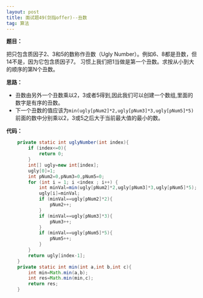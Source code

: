 ```yaml
---
layout: post
title: 面试题49(剑指offer)--丑数
tag: 算法
---
```


**题目：**

把只包含质因子2、3和5的数称作丑数（Ugly Number）。例如6、8都是丑数，但14不是，因为它包含质因子7。 习惯上我们把1当做是第一个丑数。求按从小到大的顺序的第N个丑数。

**思路：**

- 丑数由另外一个丑数乘以2，3或者5得到,因此我们可以创建一个数组,里面的数字是有序的丑数。
- 下一个丑数的值应该为`min(ugly[pNum2]*2,ugly[pNum3]*3,ugly[pNum5]*5)`前面的数中分别乘以2，3或5之后大于当前最大值的最小的数。

**代码：**

```java
	private static int uglyNumber(int index){
        if (index<=0){
            return 0;
        }
        int[] ugly=new int[index];
        ugly[0]=1;
        int pNum2=0,pNum3=0,pNum5=0;
        for (int i = 1; i <index ; i++) {
            int minVal=min(ugly[pNum2]*2,ugly[pNum3]*3,ugly[pNum5]*5);
            ugly[i]=minVal;
            if (minVal==ugly[pNum2]*2){
                pNum2++;
            }
            if (minVal==ugly[pNum3]*3){
                pNum3++;
            }
            if (minVal==ugly[pNum5]*5){
                pNum5++;
            }
        }
        return ugly[index-1];
    }
    private static int min(int a,int b,int c){
        int min=Math.min(a,b);
        int res=Math.min(min,c);
        return res;
    }
```


